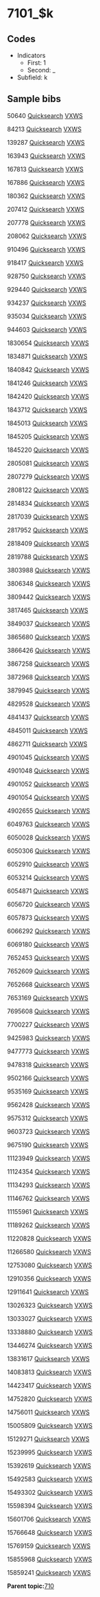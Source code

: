 # 7101\_$k

## Codes

-   Indicators
    -   First: 1
    -   Second: \_
-   Subfield: k

## Sample bibs

50640 [Quicksearch](https://search.library.yale.edu/catalog/50640) [VXWS](http://prodorbis.library.yale.edu:7014/vxws/GetHoldingsService?bibId=50640)

84213 [Quicksearch](https://search.library.yale.edu/catalog/84213) [VXWS](http://prodorbis.library.yale.edu:7014/vxws/GetHoldingsService?bibId=84213)

139287 [Quicksearch](https://search.library.yale.edu/catalog/139287) [VXWS](http://prodorbis.library.yale.edu:7014/vxws/GetHoldingsService?bibId=139287)

163943 [Quicksearch](https://search.library.yale.edu/catalog/163943) [VXWS](http://prodorbis.library.yale.edu:7014/vxws/GetHoldingsService?bibId=163943)

167813 [Quicksearch](https://search.library.yale.edu/catalog/167813) [VXWS](http://prodorbis.library.yale.edu:7014/vxws/GetHoldingsService?bibId=167813)

167886 [Quicksearch](https://search.library.yale.edu/catalog/167886) [VXWS](http://prodorbis.library.yale.edu:7014/vxws/GetHoldingsService?bibId=167886)

180362 [Quicksearch](https://search.library.yale.edu/catalog/180362) [VXWS](http://prodorbis.library.yale.edu:7014/vxws/GetHoldingsService?bibId=180362)

207412 [Quicksearch](https://search.library.yale.edu/catalog/207412) [VXWS](http://prodorbis.library.yale.edu:7014/vxws/GetHoldingsService?bibId=207412)

207778 [Quicksearch](https://search.library.yale.edu/catalog/207778) [VXWS](http://prodorbis.library.yale.edu:7014/vxws/GetHoldingsService?bibId=207778)

208062 [Quicksearch](https://search.library.yale.edu/catalog/208062) [VXWS](http://prodorbis.library.yale.edu:7014/vxws/GetHoldingsService?bibId=208062)

910496 [Quicksearch](https://search.library.yale.edu/catalog/910496) [VXWS](http://prodorbis.library.yale.edu:7014/vxws/GetHoldingsService?bibId=910496)

918417 [Quicksearch](https://search.library.yale.edu/catalog/918417) [VXWS](http://prodorbis.library.yale.edu:7014/vxws/GetHoldingsService?bibId=918417)

928750 [Quicksearch](https://search.library.yale.edu/catalog/928750) [VXWS](http://prodorbis.library.yale.edu:7014/vxws/GetHoldingsService?bibId=928750)

929440 [Quicksearch](https://search.library.yale.edu/catalog/929440) [VXWS](http://prodorbis.library.yale.edu:7014/vxws/GetHoldingsService?bibId=929440)

934237 [Quicksearch](https://search.library.yale.edu/catalog/934237) [VXWS](http://prodorbis.library.yale.edu:7014/vxws/GetHoldingsService?bibId=934237)

935034 [Quicksearch](https://search.library.yale.edu/catalog/935034) [VXWS](http://prodorbis.library.yale.edu:7014/vxws/GetHoldingsService?bibId=935034)

944603 [Quicksearch](https://search.library.yale.edu/catalog/944603) [VXWS](http://prodorbis.library.yale.edu:7014/vxws/GetHoldingsService?bibId=944603)

1830654 [Quicksearch](https://search.library.yale.edu/catalog/1830654) [VXWS](http://prodorbis.library.yale.edu:7014/vxws/GetHoldingsService?bibId=1830654)

1834871 [Quicksearch](https://search.library.yale.edu/catalog/1834871) [VXWS](http://prodorbis.library.yale.edu:7014/vxws/GetHoldingsService?bibId=1834871)

1840842 [Quicksearch](https://search.library.yale.edu/catalog/1840842) [VXWS](http://prodorbis.library.yale.edu:7014/vxws/GetHoldingsService?bibId=1840842)

1841246 [Quicksearch](https://search.library.yale.edu/catalog/1841246) [VXWS](http://prodorbis.library.yale.edu:7014/vxws/GetHoldingsService?bibId=1841246)

1842420 [Quicksearch](https://search.library.yale.edu/catalog/1842420) [VXWS](http://prodorbis.library.yale.edu:7014/vxws/GetHoldingsService?bibId=1842420)

1843712 [Quicksearch](https://search.library.yale.edu/catalog/1843712) [VXWS](http://prodorbis.library.yale.edu:7014/vxws/GetHoldingsService?bibId=1843712)

1845013 [Quicksearch](https://search.library.yale.edu/catalog/1845013) [VXWS](http://prodorbis.library.yale.edu:7014/vxws/GetHoldingsService?bibId=1845013)

1845205 [Quicksearch](https://search.library.yale.edu/catalog/1845205) [VXWS](http://prodorbis.library.yale.edu:7014/vxws/GetHoldingsService?bibId=1845205)

1845220 [Quicksearch](https://search.library.yale.edu/catalog/1845220) [VXWS](http://prodorbis.library.yale.edu:7014/vxws/GetHoldingsService?bibId=1845220)

2805081 [Quicksearch](https://search.library.yale.edu/catalog/2805081) [VXWS](http://prodorbis.library.yale.edu:7014/vxws/GetHoldingsService?bibId=2805081)

2807279 [Quicksearch](https://search.library.yale.edu/catalog/2807279) [VXWS](http://prodorbis.library.yale.edu:7014/vxws/GetHoldingsService?bibId=2807279)

2808122 [Quicksearch](https://search.library.yale.edu/catalog/2808122) [VXWS](http://prodorbis.library.yale.edu:7014/vxws/GetHoldingsService?bibId=2808122)

2814834 [Quicksearch](https://search.library.yale.edu/catalog/2814834) [VXWS](http://prodorbis.library.yale.edu:7014/vxws/GetHoldingsService?bibId=2814834)

2817039 [Quicksearch](https://search.library.yale.edu/catalog/2817039) [VXWS](http://prodorbis.library.yale.edu:7014/vxws/GetHoldingsService?bibId=2817039)

2817952 [Quicksearch](https://search.library.yale.edu/catalog/2817952) [VXWS](http://prodorbis.library.yale.edu:7014/vxws/GetHoldingsService?bibId=2817952)

2818409 [Quicksearch](https://search.library.yale.edu/catalog/2818409) [VXWS](http://prodorbis.library.yale.edu:7014/vxws/GetHoldingsService?bibId=2818409)

2819788 [Quicksearch](https://search.library.yale.edu/catalog/2819788) [VXWS](http://prodorbis.library.yale.edu:7014/vxws/GetHoldingsService?bibId=2819788)

3803988 [Quicksearch](https://search.library.yale.edu/catalog/3803988) [VXWS](http://prodorbis.library.yale.edu:7014/vxws/GetHoldingsService?bibId=3803988)

3806348 [Quicksearch](https://search.library.yale.edu/catalog/3806348) [VXWS](http://prodorbis.library.yale.edu:7014/vxws/GetHoldingsService?bibId=3806348)

3809442 [Quicksearch](https://search.library.yale.edu/catalog/3809442) [VXWS](http://prodorbis.library.yale.edu:7014/vxws/GetHoldingsService?bibId=3809442)

3817465 [Quicksearch](https://search.library.yale.edu/catalog/3817465) [VXWS](http://prodorbis.library.yale.edu:7014/vxws/GetHoldingsService?bibId=3817465)

3849037 [Quicksearch](https://search.library.yale.edu/catalog/3849037) [VXWS](http://prodorbis.library.yale.edu:7014/vxws/GetHoldingsService?bibId=3849037)

3865680 [Quicksearch](https://search.library.yale.edu/catalog/3865680) [VXWS](http://prodorbis.library.yale.edu:7014/vxws/GetHoldingsService?bibId=3865680)

3866426 [Quicksearch](https://search.library.yale.edu/catalog/3866426) [VXWS](http://prodorbis.library.yale.edu:7014/vxws/GetHoldingsService?bibId=3866426)

3867258 [Quicksearch](https://search.library.yale.edu/catalog/3867258) [VXWS](http://prodorbis.library.yale.edu:7014/vxws/GetHoldingsService?bibId=3867258)

3872968 [Quicksearch](https://search.library.yale.edu/catalog/3872968) [VXWS](http://prodorbis.library.yale.edu:7014/vxws/GetHoldingsService?bibId=3872968)

3879945 [Quicksearch](https://search.library.yale.edu/catalog/3879945) [VXWS](http://prodorbis.library.yale.edu:7014/vxws/GetHoldingsService?bibId=3879945)

4829528 [Quicksearch](https://search.library.yale.edu/catalog/4829528) [VXWS](http://prodorbis.library.yale.edu:7014/vxws/GetHoldingsService?bibId=4829528)

4841437 [Quicksearch](https://search.library.yale.edu/catalog/4841437) [VXWS](http://prodorbis.library.yale.edu:7014/vxws/GetHoldingsService?bibId=4841437)

4845011 [Quicksearch](https://search.library.yale.edu/catalog/4845011) [VXWS](http://prodorbis.library.yale.edu:7014/vxws/GetHoldingsService?bibId=4845011)

4862711 [Quicksearch](https://search.library.yale.edu/catalog/4862711) [VXWS](http://prodorbis.library.yale.edu:7014/vxws/GetHoldingsService?bibId=4862711)

4901045 [Quicksearch](https://search.library.yale.edu/catalog/4901045) [VXWS](http://prodorbis.library.yale.edu:7014/vxws/GetHoldingsService?bibId=4901045)

4901048 [Quicksearch](https://search.library.yale.edu/catalog/4901048) [VXWS](http://prodorbis.library.yale.edu:7014/vxws/GetHoldingsService?bibId=4901048)

4901052 [Quicksearch](https://search.library.yale.edu/catalog/4901052) [VXWS](http://prodorbis.library.yale.edu:7014/vxws/GetHoldingsService?bibId=4901052)

4901054 [Quicksearch](https://search.library.yale.edu/catalog/4901054) [VXWS](http://prodorbis.library.yale.edu:7014/vxws/GetHoldingsService?bibId=4901054)

4902655 [Quicksearch](https://search.library.yale.edu/catalog/4902655) [VXWS](http://prodorbis.library.yale.edu:7014/vxws/GetHoldingsService?bibId=4902655)

6049763 [Quicksearch](https://search.library.yale.edu/catalog/6049763) [VXWS](http://prodorbis.library.yale.edu:7014/vxws/GetHoldingsService?bibId=6049763)

6050028 [Quicksearch](https://search.library.yale.edu/catalog/6050028) [VXWS](http://prodorbis.library.yale.edu:7014/vxws/GetHoldingsService?bibId=6050028)

6050306 [Quicksearch](https://search.library.yale.edu/catalog/6050306) [VXWS](http://prodorbis.library.yale.edu:7014/vxws/GetHoldingsService?bibId=6050306)

6052910 [Quicksearch](https://search.library.yale.edu/catalog/6052910) [VXWS](http://prodorbis.library.yale.edu:7014/vxws/GetHoldingsService?bibId=6052910)

6053214 [Quicksearch](https://search.library.yale.edu/catalog/6053214) [VXWS](http://prodorbis.library.yale.edu:7014/vxws/GetHoldingsService?bibId=6053214)

6054871 [Quicksearch](https://search.library.yale.edu/catalog/6054871) [VXWS](http://prodorbis.library.yale.edu:7014/vxws/GetHoldingsService?bibId=6054871)

6056720 [Quicksearch](https://search.library.yale.edu/catalog/6056720) [VXWS](http://prodorbis.library.yale.edu:7014/vxws/GetHoldingsService?bibId=6056720)

6057873 [Quicksearch](https://search.library.yale.edu/catalog/6057873) [VXWS](http://prodorbis.library.yale.edu:7014/vxws/GetHoldingsService?bibId=6057873)

6066292 [Quicksearch](https://search.library.yale.edu/catalog/6066292) [VXWS](http://prodorbis.library.yale.edu:7014/vxws/GetHoldingsService?bibId=6066292)

6069180 [Quicksearch](https://search.library.yale.edu/catalog/6069180) [VXWS](http://prodorbis.library.yale.edu:7014/vxws/GetHoldingsService?bibId=6069180)

7652453 [Quicksearch](https://search.library.yale.edu/catalog/7652453) [VXWS](http://prodorbis.library.yale.edu:7014/vxws/GetHoldingsService?bibId=7652453)

7652609 [Quicksearch](https://search.library.yale.edu/catalog/7652609) [VXWS](http://prodorbis.library.yale.edu:7014/vxws/GetHoldingsService?bibId=7652609)

7652668 [Quicksearch](https://search.library.yale.edu/catalog/7652668) [VXWS](http://prodorbis.library.yale.edu:7014/vxws/GetHoldingsService?bibId=7652668)

7653169 [Quicksearch](https://search.library.yale.edu/catalog/7653169) [VXWS](http://prodorbis.library.yale.edu:7014/vxws/GetHoldingsService?bibId=7653169)

7695608 [Quicksearch](https://search.library.yale.edu/catalog/7695608) [VXWS](http://prodorbis.library.yale.edu:7014/vxws/GetHoldingsService?bibId=7695608)

7700227 [Quicksearch](https://search.library.yale.edu/catalog/7700227) [VXWS](http://prodorbis.library.yale.edu:7014/vxws/GetHoldingsService?bibId=7700227)

9425983 [Quicksearch](https://search.library.yale.edu/catalog/9425983) [VXWS](http://prodorbis.library.yale.edu:7014/vxws/GetHoldingsService?bibId=9425983)

9477773 [Quicksearch](https://search.library.yale.edu/catalog/9477773) [VXWS](http://prodorbis.library.yale.edu:7014/vxws/GetHoldingsService?bibId=9477773)

9478318 [Quicksearch](https://search.library.yale.edu/catalog/9478318) [VXWS](http://prodorbis.library.yale.edu:7014/vxws/GetHoldingsService?bibId=9478318)

9502166 [Quicksearch](https://search.library.yale.edu/catalog/9502166) [VXWS](http://prodorbis.library.yale.edu:7014/vxws/GetHoldingsService?bibId=9502166)

9535169 [Quicksearch](https://search.library.yale.edu/catalog/9535169) [VXWS](http://prodorbis.library.yale.edu:7014/vxws/GetHoldingsService?bibId=9535169)

9562428 [Quicksearch](https://search.library.yale.edu/catalog/9562428) [VXWS](http://prodorbis.library.yale.edu:7014/vxws/GetHoldingsService?bibId=9562428)

9575312 [Quicksearch](https://search.library.yale.edu/catalog/9575312) [VXWS](http://prodorbis.library.yale.edu:7014/vxws/GetHoldingsService?bibId=9575312)

9603723 [Quicksearch](https://search.library.yale.edu/catalog/9603723) [VXWS](http://prodorbis.library.yale.edu:7014/vxws/GetHoldingsService?bibId=9603723)

9675190 [Quicksearch](https://search.library.yale.edu/catalog/9675190) [VXWS](http://prodorbis.library.yale.edu:7014/vxws/GetHoldingsService?bibId=9675190)

11123949 [Quicksearch](https://search.library.yale.edu/catalog/11123949) [VXWS](http://prodorbis.library.yale.edu:7014/vxws/GetHoldingsService?bibId=11123949)

11124354 [Quicksearch](https://search.library.yale.edu/catalog/11124354) [VXWS](http://prodorbis.library.yale.edu:7014/vxws/GetHoldingsService?bibId=11124354)

11134293 [Quicksearch](https://search.library.yale.edu/catalog/11134293) [VXWS](http://prodorbis.library.yale.edu:7014/vxws/GetHoldingsService?bibId=11134293)

11146762 [Quicksearch](https://search.library.yale.edu/catalog/11146762) [VXWS](http://prodorbis.library.yale.edu:7014/vxws/GetHoldingsService?bibId=11146762)

11155961 [Quicksearch](https://search.library.yale.edu/catalog/11155961) [VXWS](http://prodorbis.library.yale.edu:7014/vxws/GetHoldingsService?bibId=11155961)

11189262 [Quicksearch](https://search.library.yale.edu/catalog/11189262) [VXWS](http://prodorbis.library.yale.edu:7014/vxws/GetHoldingsService?bibId=11189262)

11220828 [Quicksearch](https://search.library.yale.edu/catalog/11220828) [VXWS](http://prodorbis.library.yale.edu:7014/vxws/GetHoldingsService?bibId=11220828)

11266580 [Quicksearch](https://search.library.yale.edu/catalog/11266580) [VXWS](http://prodorbis.library.yale.edu:7014/vxws/GetHoldingsService?bibId=11266580)

12753080 [Quicksearch](https://search.library.yale.edu/catalog/12753080) [VXWS](http://prodorbis.library.yale.edu:7014/vxws/GetHoldingsService?bibId=12753080)

12910356 [Quicksearch](https://search.library.yale.edu/catalog/12910356) [VXWS](http://prodorbis.library.yale.edu:7014/vxws/GetHoldingsService?bibId=12910356)

12911641 [Quicksearch](https://search.library.yale.edu/catalog/12911641) [VXWS](http://prodorbis.library.yale.edu:7014/vxws/GetHoldingsService?bibId=12911641)

13026323 [Quicksearch](https://search.library.yale.edu/catalog/13026323) [VXWS](http://prodorbis.library.yale.edu:7014/vxws/GetHoldingsService?bibId=13026323)

13033027 [Quicksearch](https://search.library.yale.edu/catalog/13033027) [VXWS](http://prodorbis.library.yale.edu:7014/vxws/GetHoldingsService?bibId=13033027)

13338880 [Quicksearch](https://search.library.yale.edu/catalog/13338880) [VXWS](http://prodorbis.library.yale.edu:7014/vxws/GetHoldingsService?bibId=13338880)

13446274 [Quicksearch](https://search.library.yale.edu/catalog/13446274) [VXWS](http://prodorbis.library.yale.edu:7014/vxws/GetHoldingsService?bibId=13446274)

13831617 [Quicksearch](https://search.library.yale.edu/catalog/13831617) [VXWS](http://prodorbis.library.yale.edu:7014/vxws/GetHoldingsService?bibId=13831617)

14083813 [Quicksearch](https://search.library.yale.edu/catalog/14083813) [VXWS](http://prodorbis.library.yale.edu:7014/vxws/GetHoldingsService?bibId=14083813)

14423417 [Quicksearch](https://search.library.yale.edu/catalog/14423417) [VXWS](http://prodorbis.library.yale.edu:7014/vxws/GetHoldingsService?bibId=14423417)

14752820 [Quicksearch](https://search.library.yale.edu/catalog/14752820) [VXWS](http://prodorbis.library.yale.edu:7014/vxws/GetHoldingsService?bibId=14752820)

14756011 [Quicksearch](https://search.library.yale.edu/catalog/14756011) [VXWS](http://prodorbis.library.yale.edu:7014/vxws/GetHoldingsService?bibId=14756011)

15005809 [Quicksearch](https://search.library.yale.edu/catalog/15005809) [VXWS](http://prodorbis.library.yale.edu:7014/vxws/GetHoldingsService?bibId=15005809)

15129271 [Quicksearch](https://search.library.yale.edu/catalog/15129271) [VXWS](http://prodorbis.library.yale.edu:7014/vxws/GetHoldingsService?bibId=15129271)

15239995 [Quicksearch](https://search.library.yale.edu/catalog/15239995) [VXWS](http://prodorbis.library.yale.edu:7014/vxws/GetHoldingsService?bibId=15239995)

15392619 [Quicksearch](https://search.library.yale.edu/catalog/15392619) [VXWS](http://prodorbis.library.yale.edu:7014/vxws/GetHoldingsService?bibId=15392619)

15492583 [Quicksearch](https://search.library.yale.edu/catalog/15492583) [VXWS](http://prodorbis.library.yale.edu:7014/vxws/GetHoldingsService?bibId=15492583)

15493302 [Quicksearch](https://search.library.yale.edu/catalog/15493302) [VXWS](http://prodorbis.library.yale.edu:7014/vxws/GetHoldingsService?bibId=15493302)

15598394 [Quicksearch](https://search.library.yale.edu/catalog/15598394) [VXWS](http://prodorbis.library.yale.edu:7014/vxws/GetHoldingsService?bibId=15598394)

15601706 [Quicksearch](https://search.library.yale.edu/catalog/15601706) [VXWS](http://prodorbis.library.yale.edu:7014/vxws/GetHoldingsService?bibId=15601706)

15766648 [Quicksearch](https://search.library.yale.edu/catalog/15766648) [VXWS](http://prodorbis.library.yale.edu:7014/vxws/GetHoldingsService?bibId=15766648)

15769159 [Quicksearch](https://search.library.yale.edu/catalog/15769159) [VXWS](http://prodorbis.library.yale.edu:7014/vxws/GetHoldingsService?bibId=15769159)

15855968 [Quicksearch](https://search.library.yale.edu/catalog/15855968) [VXWS](http://prodorbis.library.yale.edu:7014/vxws/GetHoldingsService?bibId=15855968)

15859241 [Quicksearch](https://search.library.yale.edu/catalog/15859241) [VXWS](http://prodorbis.library.yale.edu:7014/vxws/GetHoldingsService?bibId=15859241)

**Parent topic:**[710](../../tags/710/710.md)

